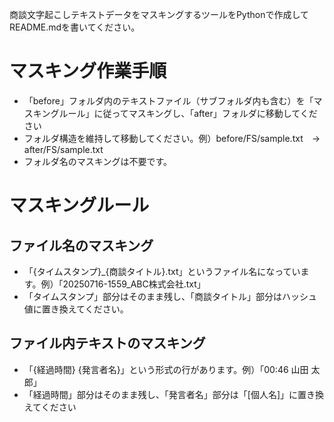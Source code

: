 商談文字起こしテキストデータをマスキングするツールをPythonで作成してREADME.mdを書いてください。

# マスキング作業手順
- 「before」フォルダ内のテキストファイル（サブフォルダ内も含む）を「マスキングルール」に従ってマスキングし、「after」フォルダに移動してください
- フォルダ構造を維持して移動してください。例）before/FS/sample.txt　→ after/FS/sample.txt
- フォルダ名のマスキングは不要です。

# マスキングルール

## ファイル名のマスキング
- 「{タイムスタンプ}_{商談タイトル}.txt」というファイル名になっています。例）「20250716-1559_ABC株式会社.txt」
- 「タイムスタンプ」部分はそのまま残し、「商談タイトル」部分はハッシュ値に置き換えてください。

## ファイル内テキストのマスキング
- 「{経過時間} {発言者名}」という形式の行があります。例）「00:46 山田 太郎」
- 「経過時間」部分はそのまま残し、「発言者名」部分は「[個人名]」に置き換えてください